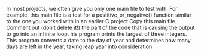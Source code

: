 In most projects, we often give you only one main file to test with. For example, this main file is a test for a postitive_or_negative() function similar to the one you worked with in an earlier C project
Copy this main file. Comment out (don’t delete it!) the part of the code that is causing the output to go into an infinite loop.
his program prints the largest of three integers.
This program converts a date to the day of year and determines how many days are left in the year, taking leap year into consideration.
